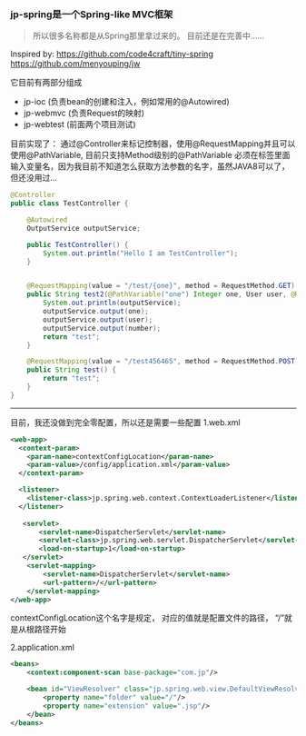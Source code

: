 ### jp-spring是一个Spring-like MVC框架
> 所以很多名称都是从Spring那里拿过来的。 目前还是在完善中......

Inspired by:
  https://github.com/code4craft/tiny-spring 
  https://github.com/menyouping/jw

它目前有两部分组成
- jp-ioc  (负责bean的创建和注入，例如常用的@Autowired)
- jp-webmvc (负责Request的映射)
- jp-webtest (前面两个项目测试)


目前实现了：
通过@Controller来标记控制器，使用@RequestMapping并且可以使用@PathVariable, 目前只支持Method级别的@PathVariable
必须在标签里面输入变量名，因为我目前不知道怎么获取方法参数的名字，虽然JAVA8可以了，但还没用过...

```java
@Controller
public class TestController {

    @Autowired
    OutputService outputService;

    public TestController() {
        System.out.println("Hello I am TestController");
    }


    @RequestMapping(value = "/test/{one}", method = RequestMethod.GET)
    public String test2(@PathVariable("one") Integer one, User user, @RequestParam("number") Float number) {
        System.out.println(outputService);
        outputService.output(one);
        outputService.output(user);
        outputService.output(number);
        return "test";
    }

    @RequestMapping(value = "/test456465", method = RequestMethod.POST)
    public String test() {
        return "test";
    }
}
```

<hr/>

目前，我还没做到完全零配置，所以还是需要一些配置
1.web.xml
```xml
<web-app>
  <context-param>
    <param-name>contextConfigLocation</param-name>
    <param-value>/config/application.xml</param-value>
  </context-param>

  <listener>
    <listener-class>jp.spring.web.context.ContextLoaderListener</listener-class>
  </listener>
    
   <servlet>
       <servlet-name>DispatcherServlet</servlet-name>
       <servlet-class>jp.spring.web.servlet.DispatcherServlet</servlet-class>
       <load-on-startup>1</load-on-startup>
   </servlet> 
    <servlet-mapping>
        <servlet-name>DispatcherServlet</servlet-name>
        <url-pattern>/</url-pattern>
    </servlet-mapping>
</web-app>
```
contextConfigLocation这个名字是规定， 对应的值就是配置文件的路径， “/”就是从根路径开始

2.application.xml
```xml
<beans>
    <context:component-scan base-package="com.jp"/>

    <bean id="ViewResolver" class="jp.spring.web.view.DefaultViewResolver">
        <property name="folder" value="/"/>
        <property name="extension" value=".jsp"/>
    </bean>
</beans>
```